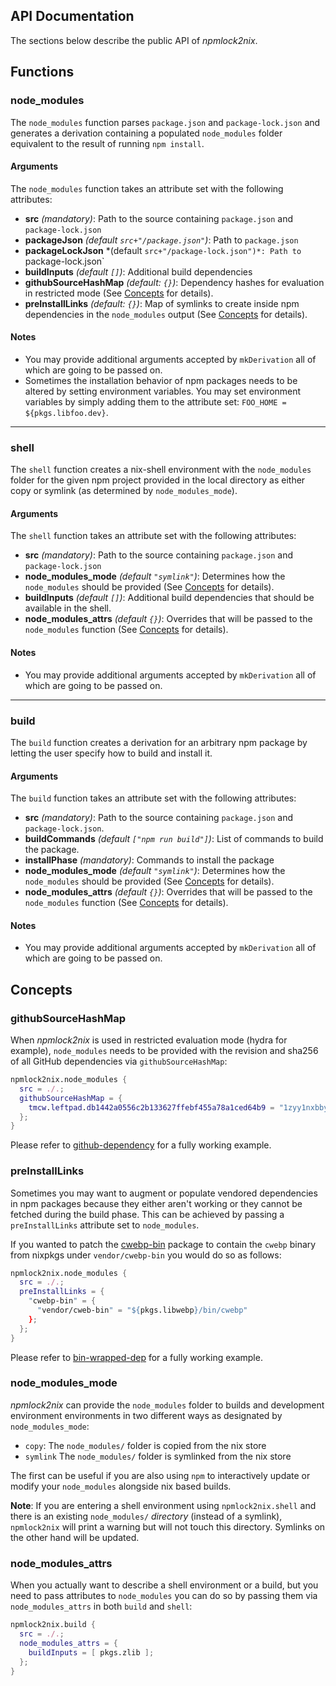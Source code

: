 ## API Documentation

The sections below describe the public API of _npmlock2nix_.

## Functions

### node_modules

The `node_modules` function parses `package.json` and `package-lock.json` and generates a derivation containing a populated `node_modules` folder equivalent to the result of running `npm install`.
#### Arguments
The `node_modules` function takes an attribute set with the following attributes:

- **src** *(mandatory)*: Path to the source containing `package.json` and `package-lock.json`
- **packageJson** *(default `src+"/package.json"`)*: Path to `package.json`
- **packageLockJson** *(default `src+"/package-lock.json")*: Path to `package-lock.json`
- **buildInputs** *(default `[]`)*: Additional build dependencies
- **githubSourceHashMap** *(default: `{}`)*: Dependency hashes for evaluation in restricted mode (See [Concepts](#concepts) for details).
- **preInstallLinks** *(default: `{}`)*: Map of symlinks to create inside npm dependencies in the `node_modules` output (See [Concepts](#concepts) for details).

#### Notes
- You may provide additional arguments accepted by `mkDerivation` all of which are going to be passed on.
- Sometimes the installation behavior of npm packages needs to be altered by setting environment variables. You may set environment variables by simply adding them to the attribute set: `FOO_HOME = ${pkgs.libfoo.dev}`.


---

### shell
The `shell` function creates a nix-shell environment with the `node_modules` folder for the given npm project provided in the local directory as either copy or symlink (as determined by `node_modules_mode`).

#### Arguments
The `shell` function takes an attribute set with the following attributes:

- **src** *(mandatory)*: Path to the source containing `package.json` and `package-lock.json`
- **node_modules_mode** *(default `"symlink"`)*: Determines how the `node_modules` should be provided (See [Concepts](#concepts) for details).
- **buildInputs** *(default `[]`)*: Additional build dependencies that should be available in the shell.
- **node_modules_attrs** *(default `{}`)*: Overrides that will be passed to the `node_modules` function (See [Concepts](#concepts) for details).


#### Notes
- You may provide additional arguments accepted by `mkDerivation` all of which are going to be passed on.

---

### build
The `build` function creates a derivation for an arbitrary npm package by letting the user specify how to build and install it.

#### Arguments
The `build` function takes an attribute set with the following attributes:

- **src** *(mandatory)*: Path to the source containing `package.json` and `package-lock.json`.
- **buildCommands** *(default `["npm run build"]`)*: List of commands to build the package.
- **installPhase** *(mandatory)*: Commands to install the package
- **node_modules_mode** *(default `"symlink"`)*: Determines how the `node_modules` should be provided (See [Concepts](#concepts) for details).
- **node_modules_attrs** *(default `{}`)*: Overrides that will be passed to the `node_modules` function (See [Concepts](#concepts) for details).

#### Notes
- You may provide additional arguments accepted by `mkDerivation` all of which are going to be passed on.

## Concepts

### githubSourceHashMap
When _npmlock2nix_ is used in restricted evaluation mode (hydra for example), `node_modules` needs to be provided with the revision and sha256 of all GitHub dependencies via `githubSourceHashMap`:

```nix
npmlock2nix.node_modules {
  src = ./.;
  githubSourceHashMap = {
    tmcw.leftpad.db1442a0556c2b133627ffebf455a78a1ced64b9 = "1zyy1nxbby4wcl30rc8fsis1c3f7nafavnwd3qi4bg0x00gxjdnh";
  };
}
```

Please refer to [github-dependency](https://github.com/tweag/npmlock2nix/blob/master/tests/examples-projects/github-dependency/default.nix) for a fully working example.

### preInstallLinks

Sometimes you may want to augment or populate vendored dependencies in npm packages because they either aren't working or they cannot be fetched during the build phase. This can be achieved by passing a `preInstallLinks` attribute set to `node_modules`.

If you wanted to patch the [cwebp-bin](https://www.npmjs.com/package/cwebp-bin) package to contain the `cwebp` binary from nixpkgs under `vendor/cwebp-bin` you would do so as follows:

```nix
npmlock2nix.node_modules {
  src = ./.;
  preInstallLinks = {
    "cwebp-bin" = {
      "vendor/cweb-bin" = "${pkgs.libwebp}/bin/cwebp"
    };
  };
}
```

Please refer to [bin-wrapped-dep](https://github.com/tweag/npmlock2nix/blob/master/tests/examples-projects/bin-wrapped-dep/shell.nix) for a fully working example.


### node_modules_mode

_npmlock2nix_ can provide the `node_modules` folder to builds and development environment environments in two different ways as designated by `node_modules_mode`:

- `copy`: The `node_modules/` folder is copied from the nix store
- `symlink` The `node_modules/` folder is symlinked from the nix store

The first can be useful if you are also using `npm` to interactively update or modify your `node_modules` alongside nix based builds.

**Note**: If you are entering a shell environment using `npmlock2nix.shell` and there is an existing `node_modules/` _directory_ (instead of a symlink), `npmlock2nix` will print a warning but will not touch this directory. Symlinks on the other hand will be updated.

### node_modules_attrs

When you actually want to describe a shell environment or a build, but you need to pass attributes to `node_modules` you can do so by passing them via `node_modules_attrs` in both `build` and `shell`:

```nix
npmlock2nix.build {
  src = ./.;
  node_modules_attrs = {
    buildInputs = [ pkgs.zlib ];
  };
}
```
